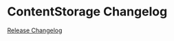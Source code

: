 # ContentStorage Changelog

[Release Changelog](https://github.com/spryker/content-storage/releases)

